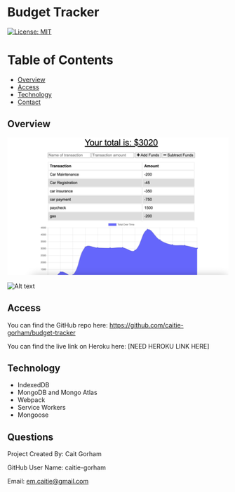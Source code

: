 # Budget Tracker

[![License: MIT](https://img.shields.io/badge/License-MIT-yellow.svg)](https://opensource.org/licenses/MIT)

# Table of Contents 

* [Overview](#Overview)
* [Access](#Access)
* [Technology](#Technology)
* [Contact](#Contact)


## Overview


![Alt text](./Assets/Homepage.png?raw=true "Homepage")

![Alt text](./Assets/OfflineFunctionality.gif?raw=true "Offline Functionality")


## Access

You can find the GitHub repo here: https://github.com/caitie-gorham/budget-tracker

You can find the live link on Heroku here: [NEED HEROKU LINK HERE]

## Technology

* IndexedDB
* MongoDB and Mongo Atlas
* Webpack
* Service Workers
* Mongoose

## Questions

Project Created By: Cait Gorham

GitHub User Name: caitie-gorham

Email: em.caitie@gmail.com